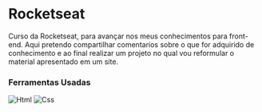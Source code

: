 # Rocketseat
Curso da Rocketseat, para avançar nos meus conhecimentos para front-end.
Aqui pretendo compartilhar comentarios sobre o que for adquirido de conhecimento e ao final realizar um projeto no qual vou reformular o material apresentado em um site. 



### **Ferramentas Usadas**
<img src="https://img.shields.io/badge/HTML5-E34F26?style=for-the-badge&logo=html5&logoColor=white" alt="Html">
<img src="https://img.shields.io/badge/CSS3-1572B6?style=for-the-badge&logo=css3&logoColor=white" alt="Css">



